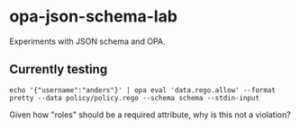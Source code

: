 # opa-json-schema-lab

Experiments with JSON schema and OPA.

## Currently testing

```shell
echo '{"username":"anders"}' | opa eval 'data.rego.allow' --format pretty --data policy/policy.rego --schema schema --stdin-input
```

Given how "roles" should be a required attribute, why is this not a violation?
